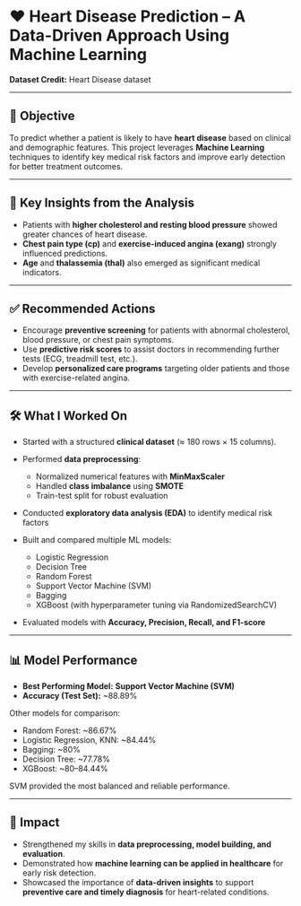 # ❤️ Heart Disease Prediction – A Data-Driven Approach Using Machine Learning

**Dataset Credit:** Heart Disease dataset 

---

## 🎯 Objective

To predict whether a patient is likely to have **heart disease** based on clinical and demographic features.
This project leverages **Machine Learning** techniques to identify key medical risk factors and improve early detection for better treatment outcomes.

---

## 🔑 Key Insights from the Analysis

* Patients with **higher cholesterol and resting blood pressure** showed greater chances of heart disease.
* **Chest pain type (cp)** and **exercise-induced angina (exang)** strongly influenced predictions.
* **Age** and **thalassemia (thal)** also emerged as significant medical indicators.

---

## ✅ Recommended Actions

* Encourage **preventive screening** for patients with abnormal cholesterol, blood pressure, or chest pain symptoms.
* Use **predictive risk scores** to assist doctors in recommending further tests (ECG, treadmill test, etc.).
* Develop **personalized care programs** targeting older patients and those with exercise-related angina.

---

## 🛠️ What I Worked On

* Started with a structured **clinical dataset** (≈ 180 rows × 15 columns).
* Performed **data preprocessing**:

  * Normalized numerical features with **MinMaxScaler**
  * Handled **class imbalance** using **SMOTE**
  * Train-test split for robust evaluation
* Conducted **exploratory data analysis (EDA)** to identify medical risk factors
* Built and compared multiple ML models:

  * Logistic Regression
  * Decision Tree
  * Random Forest
  * Support Vector Machine (SVM)
  * Bagging
  * XGBoost (with hyperparameter tuning via RandomizedSearchCV)
* Evaluated models with **Accuracy, Precision, Recall, and F1-score**

---

## 📊 Model Performance

* **Best Performing Model:** **Support Vector Machine (SVM)**
* **Accuracy (Test Set):** \~88.89%

Other models for comparison:

* Random Forest: \~86.67%
* Logistic Regression, KNN: \~84.44%
* Bagging: \~80%
* Decision Tree: \~77.78%
* XGBoost: \~80–84.44%

SVM provided the most balanced and reliable performance.

---

## 🌟 Impact

* Strengthened my skills in **data preprocessing, model building, and evaluation**.
* Demonstrated how **machine learning can be applied in healthcare** for early risk detection.
* Showcased the importance of **data-driven insights** to support **preventive care and timely diagnosis** for heart-related conditions.
